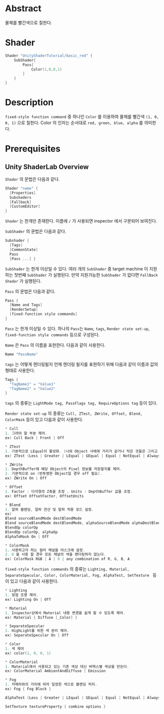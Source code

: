 # Abstract

물체를 빨간색으로 칠한다.

# Shader

```c
Shader "UnityShaderTutorial/basic_red" {
	SubShader{
		Pass{
			Color(1,0,0,1)
		}
	}
}
```

# Description

`fixed-style function command` 중 하나인 `Color`  를 이용하여 물체를 빨간색 `(1, 0, 0, 1)` 으로 칠한다. Color 의 인자는 순서대로 `red, green, blue, alpha` 를 의미한다.

# Prerequisites

## Unity ShaderLab Overview

`Shader` 의 문법은 다음과 같다.

```c
Shader "name" { 
  [Properties] 
  Subshaders 
  [Fallback] 
  [CustomEditor] 
}
```

`Shader` 는 한개만 존재한다. 이름에 `/` 가 사용되면 inspector 에서 구분되어 보여진다.

`SubShader` 의 문법은 다음과 같다.

```c
Subshader { 
  [Tags] 
  [CommonState] 
  Pass 
  [Pass ...] }
```

`SubShader` 는 한개 이상일 수 있다. 여러 개의 `SubShader` 중 target machine 이 지원하는 첫번째 `SubShader` 가 실행된다. 만약 지원가능한 `SubShader` 가 없다면 `FallBack Shader` 가 실행된다.

`Pass` 의 문법은 다음과 같다.

```c
Pass { 
  [Name and Tags] 
  [RenderSetup] 
  [fixed-function style commands] 
}
```

`Pass` 는 한개 이상일 수 있다. 하나의 `Pass`는 `Name`, `tags`, `Render state set-up`, `fixed-function style commands` 등으로 구성된다. 

`Name` 은 `Pass` 의 이름을 표현한다. 다음과 같이 사용한다.

```c
Name "PassName"
```

`tags` 는 어떻게 렌더링될지 언제 렌더링 될지를 표현하기 위해 다음과 같이 이름과 값의 형태로 사용한다. 

```c
Tags { 
  "TagName1" = "Value1" 
  "TagName2" = "Value2" 
}
```

`tags` 의 종류는 `LightMode tag, PassFlags tag, RequireOptions tag` 등이 있다.

`Render state set-up` 의 종류는 `Cull, ZTest, ZWrite, Offset, Blend, ColorMask` 등이 있고 다음과 같이 사용한다.

```c
* Cull
1. 그려야 할 부분 제어.
ex) Cull Back | Front | Off

* ZTest
1. 기본적으로 LEqual이 활성화. (나와 Object 사에에 거리가 같거나 작은 것들은 그리고 그 뒤에 있는 것들은 그리지 않는다).
ex) ZTest (Less | Greater | LEqual | GEqual | Equal | NotEqual | Always)

* ZWrite
1. DepthBuffer에 해당 Object의 Pixel 정보를 저장할지를 제어.
2. 기본적으로 on (반투명한 Object일 경우 off 필요).
ex) ZWrite On | Off

* Offset
1. Factor : 다각형의 Z축을 조정 , Units : DepthBuffer 값을 조정.
ex) Offset OffsetFactor, OffsetUnits

* Blend
1. 알파 블렌딩, 알파 연산 및 알파 적용 모드 설정.
ex)
Blend sourceBlendMode destBlendMode
Blend sourceBlendMode destBlendMode, alphaSourceBlendMode alphaDestBlendMode
BlendOp colorOp
BlendOp colorOp, alphaOp
AlphaToMask On | Off

* ColorMask
1. 사용하고자 하는 컬러 채널을 마스크에 설정.
2. 0 을 사용 할 경우 모든 채널의 색을 랜더링하지 않는다.
ex) ColorMask RGB | A | 0 | any combination of R, G, B, A
```

`fixed-style function commands` 의 종류는 `Lighting, Material, SeparateSpecular, Color, ColorMaterial, Fog, AlphaTest, SetTexture ` 등이 있고 다음과 같이 사용한다.

```c
* Lighting
1. 정점 조명 제어.
ex) Lighting On | Off

* Material
1. Inspector상에서 Material 내용 변경을 쉽게 할 수 있도록 제어.
ex) Material { Diffuse [_Color] }

* SeparateSpecular
1. HighLight를 위한 색 분리 제어.
ex) SeparateSpecular On | Off

* Color
1. 색 제어
ex) color(1, 0, 0, 1)

* ColorMaterial
1. Material에서 사용되고 있는 기존 색상 대신 버텍스별 색상을 만든다.
ex) ColorMaterial AmbientAndDiffuse | Emission

* Fog
1. 카메라와의 거리에 따라 일정한 색으로 블랜딩 처리.
ex) Fog { Fog Block }

AlphaTest (Less | Greater | LEqual | GEqual | Equal | NotEqual | Always) CutoffValue

SetTexture textureProperty { combine options }
```
